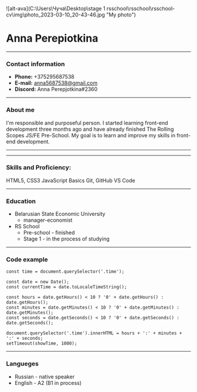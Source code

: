 ![alt-ava](C:\Users\Чуча\Desktop\stage 1 rsschool\rsschool\rsschool-cv\img\photo_2023-03-10_20-43-46.jpg "My photo")
# Anna Perepiotkina
---
### Contact information
* __Phone:__ +375295687538
* __E-mail:__ anna5687538@gmail.com
* __Discord:__ Anna Perepjotkina#2360
___
### About me
 I'm responsible and purposeful person. I started learning front-end development three months ago and have already finished The Rolling Scopes JS/FE Pre-School. My goal is to learn and improve my skills in front-end development.
***
___
### Skills and Proficiency:
HTML5, CSS3
JavaScript Basics
Git, GitHub
VS Code

___
### Education
* Belarusian State Economic University
  * manager-economist
* RS School
  * Pre-school - finished
  * Stage 1 - in the process of studying
___
### Code example
```function showTime() {
const time = document.querySelector('.time');

const date = new Date();
const currentTime = date.toLocaleTimeString();

const hours = date.getHours() < 10 ? '0' + date.getHours() : date.getHours();
const minutes = date.getMinutes() < 10 ? '0' + date.getMinutes() : date.getMinutes();
const seconds = date.getSeconds() < 10 ? '0' + date.getSeconds() : date.getSeconds();

document.querySelector('.time').innerHTML = hours + ':' + minutes + ':' + seconds;
setTimeout(showTime, 1000);
```
___
### Langueges
* Russian - native speaker
* English - A2 (B1 in process)